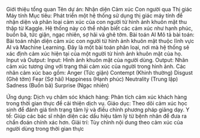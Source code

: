 Giới thiệu tổng quan
	Tên dự án: Nhận diện Cảm xúc Con người qua Thị giác Máy tính
	Mục tiêu: Phát triển một hệ thống sử dụng thị giác máy tính để nhận diện và phân loại cảm xúc của con người từ hình ảnh khuôn mặt thu thập từ Kaggle. Hệ thống này có thể nhận biết các cảm xúc như hạnh phúc, buồn bã, tức giận, ngạc nhiên, sợ hãi và ghê tởm.
Bài toán AI
	Mô tả bài toán: Bài toán nhận diện cảm xúc con người từ hình ảnh khuôn mặt thuộc lĩnh vực AI và Machine Learning. Đây là một bài toán phân loại, nơi mà hệ thống sẽ xác định cảm xúc hiện tại của một người từ hình ảnh khuôn mặt của họ.
Input và Output:
	Input: Hình ảnh khuôn mặt của người dùng.
	Output: Nhãn cảm xúc tương ứng với trạng thái cảm xúc của người trong hình ảnh. Các nhãn cảm xúc bao gồm:
		Anger (Tức giận)
		Contempt (Khinh thường)
		Disgust (Ghê tởm)
		Fear (Sợ hãi)
		Happiness (Hạnh phúc)
		Neutrality (Trung lập)
		Sadness (Buồn bã)
		Surprise (Ngạc nhiên)

Ứng dụng:
	Dịch vụ chăm sóc khách hàng: Phân tích cảm xúc khách hàng trong thời gian thực để cải thiện dịch vụ.
	Giáo dục: Theo dõi cảm xúc học sinh để đánh giá tình trạng tâm lý và điều chỉnh phương pháp giảng dạy.
	Y tế: Giúp các bác sĩ nhận diện các dấu hiệu tâm lý từ bệnh nhân để đưa ra chẩn đoán chính xác hơn.
	Giải trí: Tùy chỉnh nội dung theo cảm xúc của người dùng trong thời gian thực
